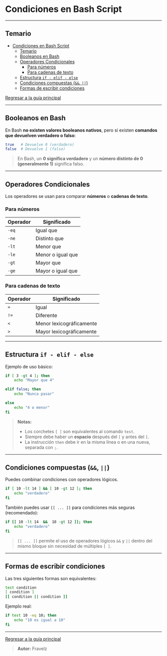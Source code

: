 # Condiciones en Bash Script

---

## Temario

- [Condiciones en Bash Script](#condiciones-en-bash-script)
	- [Temario](#temario)
	- [Booleanos en Bash](#booleanos-en-bash)
	- [Operadores Condicionales](#operadores-condicionales)
		- [Para números](#para-números)
		- [Para cadenas de texto](#para-cadenas-de-texto)
	- [Estructura `if - elif - else`](#estructura-if---elif---else)
	- [Condiciones compuestas (`&&`, `||`)](#condiciones-compuestas--)
	- [Formas de escribir condiciones](#formas-de-escribir-condiciones)

[Regresar a la guía principal](./../readme.md#3-bash-script)

---

## Booleanos en Bash

En Bash **no existen valores booleanos nativos**, pero sí existen **comandos que devuelven verdadero o falso**:

``` bash
true   # Devuelve 0 (verdadero)
false  # Devuelve 1 (falso)
````

> En Bash, un **0 significa verdadero** y un **número distinto de 0 (generalmente 1)** significa falso.

---

## Operadores Condicionales

Los operadores se usan para comparar **números** o **cadenas de texto**.

### Para números

| Operador | Significado       |
| -------- | ----------------- |
| `-eq`    | Igual que         |
| `-ne`    | Distinto que      |
| `-lt`    | Menor que         |
| `-le`    | Menor o igual que |
| `-gt`    | Mayor que         |
| `-ge`    | Mayor o igual que |

### Para cadenas de texto

| Operador | Significado              |
| -------- | ------------------------ |
| `=`      | Igual                    |
| `!=`     | Diferente                |
| `<`      | Menor lexicográficamente |
| `>`      | Mayor lexicográficamente |

---

## Estructura `if - elif - else`

Ejemplo de uso básico:

``` bash
if [ 3 -gt 4 ]; then 
	echo "Mayor que 4"

elif false; then 
	echo "Nunca pasar"

else 
	echo "4 o menor"
fi
```

> **Notas:**
>
> - Los corchetes `[ ]` son equivalentes al comando `test`.
> - Siempre debe haber un **espacio** después del `[` y antes del `]`.
> - La instrucción `then` debe ir en la misma línea o en una nueva, separada con `;`.

---

## Condiciones compuestas (`&&`, `||`)

Puedes combinar condiciones con operadores lógicos.

``` bash
if [ 10 -lt 14 ] && [ 10 -gt 12 ]; then 
	echo "verdadero"
fi
```

También puedes usar `[[ ... ]]` para condiciones más seguras (recomendado):

``` bash
if [[ 10 -lt 14  &&  10 -gt 12 ]]; then 
	echo "verdadero"
fi
```

> `[[ ... ]]` permite el uso de operadores lógicos `&&` y `||` dentro del mismo bloque sin necesidad de múltiples `[ ]`.

---

## Formas de escribir condiciones

Las tres siguientes formas son equivalentes:

``` bash
test condition
[ condition ]
[[ condition || condition ]]
```

Ejemplo real:

``` bash
if test 10 -eq 10; then 
	echo "10 es igual a 10"
fi
```

---

[Regresar a la guía principal](./../readme.md#2-linux-y-bash-script)

> **Autor:** Fravelz
